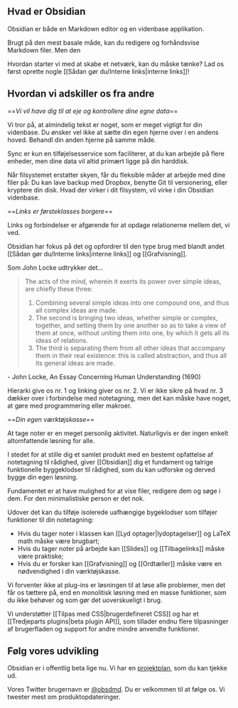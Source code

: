 ## Hvad er Obsidian

Obsidian er både en Markdown editor og en videnbase applikation.

Brugt på den mest basale måde, kan du redigere og forhåndsvise Markdown filer. Men den 

Hvordan starter vi med at skabe et netværk, kan du måske tænke? Lad os først oprette nogle [[Sådan gør du/Interne links|interne links]]!

## Hvordan vi adskiller os fra andre

==*Vi vil have dig til at eje og kontrollere dine egne data*==

Vi tror på, at almindelig tekst er noget, som er meget vigtigt for din videnbase. Du ønsker vel ikke at sætte din egen hjerne over i en andens hoved. Behandl din anden hjerne på samme måde.

Sync er kun en tilføjelsesservice som faciliterer, at du kan arbejde på flere enheder, men dine data vil altid primært ligge på din harddisk.

Når filsystemet erstatter skyen, får du fleksible måder at arbejde med dine filer på: Du kan lave backup med Dropbox, benytte Git til versionering, eller kryptere din disk. Hvad der virker i dit filsystem, vil virke i din Obsidian videnbase.

==*Links er førsteklasses borgere*==

Links og forbindelser er afgørende for at opdage relationerne mellem det, vi ved.

Obsidian har fokus på det og opfordrer til den type brug med blandt andet [[Sådan gør du/Interne links|interne links]] og [[Grafvisning]].

Som John Locke udtrykker det...

> The acts of the mind, wherein it exerts its power over simple ideas, are chiefly these three:
> 1. Combining several simple ideas into one compound one, and thus all complex ideas are made.
> 2. The second is bringing two ideas, whether simple or complex, together, and setting them by one another so as to take a view of them at once, without uniting them into one, by which it gets all its ideas of relations.
> 3. The third is separating them from all other ideas that accompany them in their real existence: this is called abstraction, and thus all its general ideas are made.

 \- John Locke, An Essay Concerning Human Understanding (1690)
 
Hierarki give os nr. 1 og linking giver os nr. 2. Vi er ikke sikre på hvad nr. 3 dækker over i forbindelse med notetagning, men det kan måske have noget, at gøre med programmering eller makroer.

==*Din egen værktøjskasse*==

At tage noter er en meget personlig aktivitet. Naturligvis er der ingen enkelt altomfattende løsning for alle.

I stedet for at stille dig et samlet produkt med en bestemt opfattelse af notetagning til rådighed, giver [[Obsidian]] dig et fundament og talrige funktionelle byggeklodser til rådighed, som du kan udforske og derved bygge din egen løsning.

Fundamentet er at have mulighed for at vise filer, redigere dem og søge i dem. For den minimalistiske person er det nok.

Udover det kan du tilføje isolerede uafhængige bygeklodser som tilføjer funktioner til din notetagning:

- Hvis du tager noter i klassen kan [[Lyd optager|lydoptagelser]] og LaTeX math måske være brugbart;
- Hvis du tager noter på arbejde kan [[Slides]] og [[Tilbagelinks]] måske være praktiske;
- Hvis du er forsker kan [[Grafvisning]] og [[Ordtæller]] måske være en nødvendighed i din værktøjskasse.

Vi forventer ikke at plug-ins er løsningen til at løse alle problemer, men det får os tættere på, end en monolitisk løsning med en masse funktioner, som du ikke behøver og som gør det uoverskueligt i brug.

Vi understøtter [[Tilpas med CSS|brugerdefineret CSS]] og har et [[Tredjeparts plugins|beta plugin API]], som tillader endnu flere tilpasninger af brugerfladen og support for andre mindre anvendte funktioner.

## Følg vores udvikling

Obsidian er i offentlig beta lige nu. Vi har en [projektplan](https://trello.com/b/Psqfqp7I/obsidian-roadmap), som du kan tjekke ud.

Vores Twitter brugernavn er [@obsdmd](https://twitter.com/obsdmd). Du er velkommen til at følge os. Vi tweeter mest om produktopdateringer.

